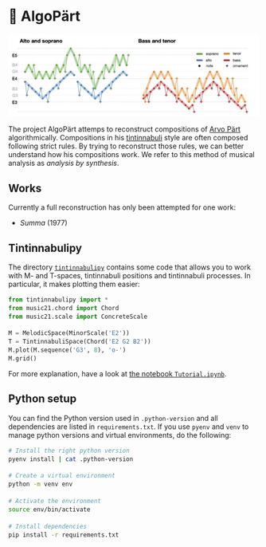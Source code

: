 👾 AlgoPärt
==========

<img src="summa/figures/approximate-patterns/approximate-patterns.jpg?raw=true" width="800" 
    title="Approximate patterns of all voices in Summa">


The project AlgoPärt attemps to reconstruct compositions of [Arvo Pärt](https://en.wikipedia.org/wiki/Arvo_P%C3%A4rt) algorithmically.
Compositions in his [tintinnabuli](https://en.wikipedia.org/wiki/Tintinnabuli) style are often composed following strict rules.
By trying to reconstruct those rules, we can better understand how his compositions work.
We refer to this method of musical analysis as *analysis by synthesis*. 


Works
-----

Currently a full reconstruction has only been attempted for one work:

- *Summa* (1977)

Tintinnabulipy
---------------

The directory [`tintinnabulipy`](/tintinnabulipy/) contains some code that allows you to work with M- and T-spaces, tintinnabuli positions and tintinnabuli processes. In particular, it makes plotting them easier:

```python
from tintinnabulipy import *
from music21.chord import Chord
from music21.scale import ConcreteScale

M = MelodicSpace(MinorScale('E2'))
T = TintinnabuliSpace(Chord('E2 G2 B2'))
M.plot(M.sequence('G3', 8), 'o-')
M.grid()
```

For more explanation, have a look at [the notebook `Tutorial.ipynb`](summa/notebooks/Tutorial.ipynb).


Python setup
------------

You can find the Python version used in `.python-version` and all dependencies 
are listed in `requirements.txt`. If you use `pyenv` and `venv` to manage 
python versions and virtual environments, do the following:

```bash
# Install the right python version
pyenv install | cat .python-version

# Create a virtual environment
python -m venv env

# Activate the environment
source env/bin/activate

# Install dependencies
pip install -r requirements.txt
```
